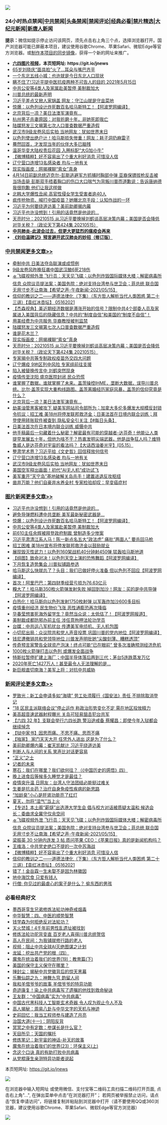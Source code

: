 ![](https://raw.githubusercontent.com/fqnews/bnews/master/64photo/fqnews-qr.jpg)

<div id="tt">
<h3>24小时热点禁闻|<a href="#%E4%B8%AD%E5%85%B1%E7%A6%81%E9%97%BB%E6%9B%B4%E5%A4%9A%E6%96%87%E7%AB%A0">中共禁闻</a>|<a href="#%E5%9B%BE%E7%89%87%E6%96%B0%E9%97%BB%E6%9B%B4%E5%A4%9A%E6%96%87%E7%AB%A0">头条禁闻</a>|<a href="#%E6%96%B0%E9%97%BB%E8%AF%84%E8%AE%BA%E6%9B%B4%E5%A4%9A%E6%96%87%E7%AB%A0">禁闻评论|<a href="#%E5%BF%85%E7%9C%8B%E7%BB%8F%E5%85%B8%E5%A5%BD%E6%96%87">经典必看|<a href="/video.md#%E7%A6%81%E7%89%87%E7%B2%BE%E9%80%89">禁片精选</a>|<a href="https://github.com/fqnews/djy/blob/master/gb/nf1351518.md#1">大纪元新闻</a>|<a href="https://github.com/fqnews/ntdtv/blob/master/gb/prog204.md#1">新唐人新闻</a></h3>
<div><b>提示：</b>微信如提示停止访问该网页，须先点击右上角三个点，选择浏览器打开。国产浏览器可能已屏蔽本项目，建议使用谷歌Chrome、苹果Safari、微软Edge等官方浏览器。或<a href="https://github.com/fqnews/bnews/blob/master/%E5%88%B6%E4%BD%9Cgit%E7%A6%81%E9%97%BB%E9%95%9C%E5%83%8F.md">制作本项目的同步镜像</a>，获得一个新的网址来推广。</div>
<ul>
<li><b><a href="http://d1.bdrive.tk/64.mp4" target="_blank">六四图片视频</a>，本页短网址: https://git.io/jnews</b></li>
<li><a href="/yule/20210516/1547307.md">65岁刘晓庆“面具脸”火了…耳朵与嘴巴齐平</a></li>
<li><a href="/cnnews/20210516/1547297.md">一个东北五线小城：也许就是今日东北人口现状</a></li>
<li><a href="/bannedvideo/20210516/1547288.md">瞒不住了!习近平提中医抗疫两种不可告人的目的 2021年5月15日</a></li>
<li><a href="/topimagenews/20210515/1547137.md">中共公安等4类人及家属赴美暂停 美制裁加大</a></li>
<li><a href="/bannedvideo/20210516/1547284.md">川普总统的最新声明</a></li>
<li><a href="/cbnews/20210515/1547169.md">习近平差点又掀人家锅盖 网友：守江山就是守韭菜地</a></li>
<li><a href="/topimagenews/20210516/1547448.md">惊爆：以色列设计炸死数百名哈马斯特工！【阿波罗网编译】</a></li>
<li><a href="/cbnews/20210516/1547330.md">北京背后一凉？美日法澳军演竟有…</a></li>
<li><a href="/cnnews/20210516/1547406.md">杭州男子杀妻原因：对我折磨十年，非她死即我亡</a></li>
<li><a href="/cbnews/20210516/1547422.md">陆媒怒发三文揭第七次人口普查数据严重造假</a></li>
<li><a href="/cbnews/20210516/1547238.md">武汉市9级龙卷风后实拍 当地网友：犹如世界末日</a></li>
<li><a href="/worldnews/20210516/1547459.md">以色列使出绝户计！哈马斯损失惨重！网友：耗子洞扔麻雷子</a></li>
<li><a href="/cnnews/20210516/1547304.md">蓦然回首，才发现当年的伙伴大多已脑残</a></li>
<li><a href="/cnnews/20210516/1547342.md">温哥华变大陆权贵后花园 入圈标配“大G加小牛”</a></li>
<li><a href="/comments/20210516/1547469.md">【微博精粹】好不容易出了个重大利好消息 可惜没人信</a></li>
<li><a href="/cbnews/20210516/1547294.md">辽宁营口连增13名感染者 均与一地有关</a></li>
<li><a href="/cbnews/20210516/1547384.md">现实版画皮：网揭裸聊“索女”真身</a></li>
<li><a href="/bannedvideo/20210516/1547554.md">4月14日前副总统迈克尔-彭斯逃避军方抓捕时胸部中弹 亚裔保镖拔枪反击被当场击毙 彭斯双手捂着胸口的伤口大口喘气为背叛川普而道歉说：告诉唐纳德我很抱歉 他们让我这样做</a></li>
<li><a href="/cnnews/20210516/1547343.md">北韩大学爆性丑闻 高官性侵女学生受害者逾40人</a></li>
<li><a href="/cnnews/20210515/1547194.md">疯传抢物资、喊打中国疫苗？她曝北京手段：认知作战的一环</a></li>
<li><a href="/cnnews/20210516/1547510.md">习近平为何要绕道访美？美前助卿揭内幕</a></li>
<li><a href="/topimagenews/20210516/1547584.md">习近平也许没想到！引用的话竟然是他说的…</a></li>
<li><a href="/cbnews/20210516/1547382.md">天亮时分：20210515 从习近平要换掉刘鹤谈高层决策内幕；美国是否会降低对华关税？（政论天下第424集 20210515）</a></li>
<li><b><a href="/comments/20200211/1275071.md" target="_blank">中共肺炎-此波会过去，但更大更猛烈的瘟疫会再来</a></b></li>
<li><b><a href="/comments/20200207/1272816.md" target="_blank">《刘伯温碑记》预言避开武汉肺炎的妙招（修订版）</a></b></li>
</ul>
</div>

<div class="catlist">
<h3><a href="/cbnews/" target="_blank">中共禁闻</a><span><a href="/cbnews/" target="_blank" rel="nofollow">更多文章>></a></span></h3>
<ul>
<li><a href="/cbnews/20210516/1547535.md" target="_blank">牵制中共 日美法夺岛联演或成惯例</a></li>
<li><a href="/cbnews/20210516/1547534.md" target="_blank">9级龙卷风昨晚狂袭中国武汉酿6死218伤</a></li>
<li><a href="/comments/20210516/1547481.md" target="_blank">🛸飞碟视频外泄 飞行员：天天见飞碟；以色列炸毁国际媒体大楼；解密病毒所信息 众院议员提法案；美国务院：绝对支持台湾参与世卫会；菲总统 联合国无用寸步不让南海【希望之声-午夜新闻-2021/05/15】</a></li>
<li><a href="/comments/20210516/1547468.md" target="_blank">信仰的教训之二——道德法律化（下集）（东方哲人解析当代人类困惑  第二十三讲）【袁红冰杏坛】 05162021</a></li>
<li><a href="/comments/20210516/1547455.md" target="_blank">【杰森视角】美近期经济数据是滞涨开始的信号？限制中共4个部委人员及家属进入美国背后的隐藏信息？中共的“制度自信”和美国的“制度不自信”！</a></li>
<li><a href="/cbnews/20210516/1547423.md" target="_blank">用美经费为中共服务 华裔教授被判监禁</a></li>
<li><a href="/cbnews/20210516/1547422.md" target="_blank">陆媒怒发三文揭第七次人口普查数据严重造假</a></li>
<li><a href="/comments/20210516/1547412.md" target="_blank">谁是花木兰？</a></li>
<li><a href="/cbnews/20210516/1547384.md" target="_blank">现实版画皮：网揭裸聊“索女”真身</a></li>
<li><a href="/cbnews/20210516/1547382.md" target="_blank">天亮时分：20210515 从习近平要换掉刘鹤谈高层决策内幕；美国是否会降低对华关税？（政论天下第424集 20210515）</a></li>
<li><a href="/cbnews/20210516/1547357.md" target="_blank">专家揭中共等专制政权疫苗外交四大问题</a></li>
<li><a href="/cbnews/20210516/1547356.md" target="_blank">辽宁爆疫 9地区列中风险 专家组前往支援</a></li>
<li><a href="/cbnews/20210516/1547355.md" target="_blank">陷入被替换传言中 刘鹤突然现身</a></li>
<li><a href="/cbnews/20210516/1547354.md" target="_blank">疫情传至沈阳 盛京医院封闭 民众恐慌</a></li>
<li><a href="/comments/20210516/1547344.md" target="_blank">谁掌握了数据，谁就掌握了未来。盖茨操控IHME，垄断大数据，误导川普总统。比尔·盖茨实现大重构线路图。盖茨离婚经历家庭风暴，盖茨的信仰究竟是什么？</a></li>
<li><a href="/cbnews/20210516/1547330.md" target="_blank">北京背后一凉？美日法澳军演竟有…</a></li>
<li><a href="/comments/20210516/1547329.md" target="_blank">劫美油管黑客被攻下 疑美军网站司令部所为；加拿大多伦多爆发大规模反封锁令抗议；招工难 美18州将停发联邦救济金；日美法首在日境内联合训练；拜登使用转账软件被查到 隐私安全引关注【#每日头条】</a></li>
<li><a href="/cbnews/20210516/1547313.md" target="_blank">日美法首次在日本境内联合训练 威慑中共</a></li>
<li><a href="/comments/20210516/1547309.md" target="_blank">他手稿最后一句藏着什么秘密？解密最有可能的穿越者-达芬奇！他能让人类提早发展五十年，但他为啥不干？热衷发明尖端武器，他是战争狂人吗？维特鲁威人是达芬奇对宇宙的看法吗？【大话西油姜光宇】(05.15）</a></li>
<li><a href="/cbnews/20210516/1547295.md" target="_blank">整肃学术界？习近平给《文史哲》回信释放何信号</a></li>
<li><a href="/cbnews/20210516/1547294.md" target="_blank">辽宁营口连增13名感染者 均与一地有关</a></li>
<li><a href="/cbnews/20210516/1547238.md" target="_blank">武汉市9级龙卷风后实拍 当地网友：犹如世界末日</a></li>
<li><a href="/cbnews/20210516/1547223.md" target="_blank">美国空军释出画面！初代“AI无人机”成功试飞</a></li>
<li><a href="/cbnews/20210516/1547220.md" target="_blank">美军重开“天宁岛”基地破解关岛杀手！建置进退反攻枢纽</a></li>
<li><a href="/cbnews/20210515/1547202.md" target="_blank">凿井万能？他们自豪井水养全村 专家检验却叹：早变癌症村</a></li>

</ul>
</div>
<div class="catlist">
<h3><a href="/topimagenews/" target="_blank">图片新闻</a><span><a href="/topimagenews/" target="_blank" rel="nofollow">更多文章>></a></span></h3>
<ul>
<li><a href="/topimagenews/20210516/1547584.md" target="_blank">习近平也许没想到！引用的话竟然是他说的…</a></li>
<li><a href="/topimagenews/20210516/1547479.md" target="_blank">避免导弹燃料遭中共垄断 美军最新秘密武器是&#8230;</a></li>
<li><a href="/topimagenews/20210516/1547448.md" target="_blank">惊爆：以色列设计炸死数百名哈马斯特工！【阿波罗网编译】</a></li>
<li><a href="/topimagenews/20210515/1547137.md" target="_blank">中共公安等4类人及家属赴美暂停 美制裁加大</a></li>
<li><a href="/topimagenews/20210515/1547118.md" target="_blank">前610主任余辉被拜登政府制裁 曾制造多少惨案</a></li>
<li><a href="/topimagenews/20210515/1546995.md" target="_blank">习近平肃清江系人马！陈一新点名五大“政法虎” 痛批“两面人” 要杀回马枪</a></li>
<li><a href="/topimagenews/20210515/1546970.md" target="_blank">招工困难 美18州宣布将停发联邦救济金以鼓励就业</a></li>
<li><a href="/topimagenews/20210515/1546892.md" target="_blank">展现毁灭性武力！以色列160架战机40分钟射450弹 猛轰哈马斯地道</a></li>
<li><a href="/topimagenews/20210515/1546891.md" target="_blank">【组图】致命对决！以色列天空上演的恐怖舞蹈【阿波罗网编译】</a></li>
<li><a href="/topimagenews/20210515/1546872.md" target="_blank">下月恢复造势集会 川普拟铺路参选</a></li>
<li><a href="/topimagenews/20210515/1546849.md" target="_blank">哈马斯这么快就怂了？头目：我们已做好停火准备 但以色列不回应【阿波罗网编译】</a></li>
<li><a href="/topimagenews/20210514/1546230.md" target="_blank">首次！阿里巴巴：第四财季经营亏损为76.63亿元</a></li>
<li><a href="/topimagenews/20210514/1546206.md" target="_blank">糗大了！哈马斯350枚火箭弹发射失败 掉回到加沙！网友：买的是中共导弹【阿波罗网编译】</a></li>
<li><a href="/topimagenews/20210514/1546187.md" target="_blank">白热化！哈马斯向以色列发射1750枚射弹 以军轰炸加沙600多目标</a></li>
<li><a href="/topimagenews/20210514/1545990.md" target="_blank">疫情重创经济 民生物价飞涨 恶性通膨恐再次降临</a></li>
<li><a href="/topimagenews/20210513/1545571.md" target="_blank">华春莹想害死海外留学生？竟然当众说：太低估了！【阿波罗网报道】</a></li>
<li><a href="/topimagenews/20210513/1545504.md" target="_blank">美制裁成都防邪办前主任 涉任意拘押法轮功学员</a></li>
<li><a href="/topimagenews/20210513/1545462.md" target="_blank">台媒：中共运八军机扰台 传遭美军电侦机、无人机包围</a></li>
<li><a href="/topimagenews/20210513/1545194.md" target="_blank">小切尼出局：众议院共和党人声音投票 巩固川普的党内地位【阿波罗网编译】</a></li>
<li><a href="/topimagenews/20210513/1545184.md" target="_blank">钱尼遭撤销共和党领导地位 川普发声明批她“尖酸刻薄、糟糕透顶”</a></li>
<li><a href="/topimagenews/20210512/1545129.md" target="_blank">传奇预言家警告全球资产泡沫！终点可能“已在眼前” 曾多次准确预测经济危机</a></li>
<li><a href="/topimagenews/20210512/1545100.md" target="_blank">1000枚火箭弹打击以色列 或爆发全面战争</a></li>
<li><a href="/topimagenews/20210512/1544992.md" target="_blank">特斯拉暂停扩建上海厂；中国半导体落后两到三代；茅台5连跌蒸发万亿</a></li>
<li><a href="/topimagenews/20210512/1544931.md" target="_blank">2020年死亡1427万人！甚至最令人无法理解的是&#8230;</a></li>
<li><a href="/topimagenews/20210512/1544826.md" target="_blank">新巨舰直切南海？美军上将：对抗中共威胁</a></li>

</ul>
</div>
<div class="catlist">
<h3><a href="/comments/" target="_blank">新闻评论</a><span><a href="/comments/" target="_blank" rel="nofollow">更多文章>></a></span></h3>
<ul>
<li><a href="/comments/20210516/1547664.md" target="_blank">罗致光：新工会申请多如“海啸” 劳工处须履行《国安法》责任 不排除取消登记</a></li>
<li><a href="/comments/20210516/1547663.md" target="_blank">“18 区民主派联络会议”停止运作 称政治形势变化不定 需在地区投放精力</a></li>
<li><a href="/comments/20210516/1547648.md" target="_blank">美高超音速武器射程曝光 关岛可轻易狙击犯台共军</a></li>
<li><a href="/comments/20210516/1547595.md" target="_blank">【六四 32 年】支联会举行六四长跑 警沿途戒备 蔡耀昌：即使今年入狱都会继续悼念</a></li>
<li><a href="/comments/20210516/1547594.md" target="_blank">【狱中家书】因思而痛、不思不痛、思而不痛</a></li>
<li><a href="/comments/20210516/1547593.md" target="_blank">【独家】 家门天天大开 任凭外人进出 这是为了什么？</a></li>
<li><a href="/comments/20210516/1547562.md" target="_blank">美前助卿爆内幕：崔天凯献计 习近平绕道访美</a></li>
<li><a href="/comments/20210516/1547560.md" target="_blank">判断人与人间的关系 笑声比对话更容易</a></li>
<li><a href="/comments/20210516/1547559.md" target="_blank">“正义”之士</a></li>
<li><a href="/comments/20210516/1547558.md" target="_blank">记者的未来</a></li>
<li><a href="/comments/20210516/1547557.md" target="_blank">寒石：我们在哪里？我们欲何往？（《中国历史的感悟》四）</a></li>
<li><a href="/comments/20210516/1547551.md" target="_blank">晚上进食后等候多久睡觉才是最佳？</a></li>
<li><a href="/comments/20210516/1547543.md" target="_blank">疫情突升温 日网友：台湾人守法团结必能挺过难关</a></li>
<li><a href="/comments/20210516/1547514.md" target="_blank">生姜是抗炎药？治疗自身免疫性疾病的新思路</a></li>
<li><a href="/comments/20210516/1547513.md" target="_blank">“加龄臭”小心是肝肾功能亮了红灯</a></li>
<li><a href="/comments/20210516/1547512.md" target="_blank">夏天，勿将“湿气”当上火</a></li>
<li><a href="/comments/20210516/1547500.md" target="_blank">【专访】本土阁“薪燧”出选港大学生会 倡与校方对话被质疑太温和 候选会长：委曲求全冀守仅余空间</a></li>
<li><a href="/comments/20210516/1547481.md" target="_blank">🛸飞碟视频外泄 飞行员：天天见飞碟；以色列炸毁国际媒体大楼；解密病毒所信息 众院议员提法案；美国务院：绝对支持台湾参与世卫会；菲总统 联合国无用寸步不让南海【希望之声-午夜新闻-2021/05/15】</a></li>
<li><a href="/comments/20210516/1547471.md" target="_blank">梁振英 30 分钟内连发 3 帖 质问苹果 CEO：《苹果日报》真的是新闻机构吗？</a></li>
<li><a href="/comments/20210516/1547470.md" target="_blank">王维洛：中共党史绝口不提的一次中苏海战</a></li>
<li><a href="/comments/20210516/1547469.md" target="_blank">【微博精粹】好不容易出了个重大利好消息 可惜没人信</a></li>
<li><a href="/comments/20210516/1547468.md" target="_blank">信仰的教训之二——道德法律化（下集）（东方哲人解析当代人类困惑  第二十三讲）【袁红冰杏坛】 05162021</a></li>
<li><a href="/comments/20210516/1547462.md" target="_blank">错了！金岳霖一生未娶不是因为林徽因</a></li>
<li><a href="/comments/20210516/1547461.md" target="_blank">地中海饮食 只爱有钱人</a></li>
<li><a href="/comments/20210516/1547460.md" target="_blank">行僧: 你见过的最虐心的案子是什么？ 偷东西的男孩</a></li>

</ul>
</div>

<div class="catlist">
<h3>必看经典好文</h3>
<ul>
<li><a href="/topimagenews/20210214/1487270.md" target="_blank">墨西哥孪生兄弟修炼法轮功神奇戒烟毒</a></li>
<li><a href="/comments/20200605/783247.md" target="_blank">中华智慧：四、中医的顺势智慧</a></li>
<li><a href="/comments/20210123/1473430.md" target="_blank">钱学森为何拒绝反对法轮功？</a></li>
<li><a href="/ccpdope/20181219/1049286.md" target="_blank">天火焚城！4千年前男性乱遗址被找到</a></li>
<li><a href="/comments/20210312/1502969.md" target="_blank">修炼法轮功驼背变直 百岁老人喜得川普总统贺信</a></li>
<li><a href="/tculture/20121023/72121.md" target="_blank">高人在民间：为我铺就修行路的老人</a></li>
<li><a href="/comments/20201221/1451945.md" target="_blank">视频：阻止中共全球AI灭绝图谋之计划</a></li>
<li><a href="/comments/20200930/1405812.md" target="_blank">龙延：挖出共产党的根（四）</a></li>
<li><a href="/comments/20180716/972458.md" target="_blank">魔鬼在统治着我们的世界(19)：教育篇(下)</a></li>
<li><a href="/lifebaike/20200520/1331379.md" target="_blank">美国的保守主义保守在哪里？</a></li>
<li><a href="/topimagenews/20170218/694213.md" target="_blank">掸封尘：揭秘中共党徽背后的惊天黑幕</a></li>
<li><a href="/tculture/20170718/793528.md" target="_blank">乐舞仙踪之九：神舞九穹 韵留人间</a></li>
<li><a href="/tculture/20200917/1398046.md" target="_blank">我和羊倌爷爷的故事 羊倌爷爷的特异功能</a></li>
<li><a href="/topimagenews/20210131/1478453.md" target="_blank">奇迹康复！染上中共病毒写了遗嘱的他找到救命秘诀</a></li>
<li><a href="/comments/20200318/1295755.md" target="_blank">王友群：“中国病毒”实为“中共病毒”</a></li>
<li><a href="/comments/20210223/1492497.md" target="_blank">中国古代黑科技人工智能玄术奇器 令人叹为观止今人不及</a></li>
<li><a href="/aomi/history/20170924/831575.md" target="_blank">高人揭秘：周易八卦与中华文字的天机与神迹</a></li>
<li><a href="/aomi/history/20141104/323033.md" target="_blank">史前回忆：我当工程师参与建造了月亮</a></li>
<li><a href="/cbnews/20180317/915893.md" target="_blank">治国大道(十一)：阴阳反背</a></li>
<li><a href="/tculture/20200812/1378929.md" target="_blank">冥冥之中有定数：参谋长是什么官？</a></li>
<li><a href="/tculture/20180919/1000196.md" target="_blank">天目所见：天国的嘱托</a></li>
<li><a href="/comments/20190418/1115565.md" target="_blank">修炼笔记：新宇宙的神话-补天的故事</a></li>
<li><a href="/ssgc/20180904/993719.md" target="_blank">魔鬼在统治着我们的世界(23)：环保主义(上)</a></li>
<li><a href="/comments/20200707/1357090.md" target="_blank">念这个口诀 真的有助打败中共病毒</a></li>
<li><a href="/comments/20210331/1516768.md" target="_blank">从党棍康生亲测特异功能者说起</a></li>

</ul>
</div>

本页短网址: https://git.io/jnews

![](https://raw.githubusercontent.com/fqnews/bnews/master/64photo/fqnews-qr.jpg)

在浏览器中输入短网址 或使用微信、支付宝等二维码工具扫描二维码打开页面, 点击右上角"...", 在弹出菜单中点击“在浏览器打开”； 若网页被举报禁止访问，请点击“恢复申请访问”，将链接复制并粘贴到浏览器中打开（请不要使用QQ或360浏览器，建议使用谷歌Chrome、苹果Safari、微软Edge等官方浏览器）

![](https://raw.githubusercontent.com/fqnews/bnews/master/64photo/wx.jpg)